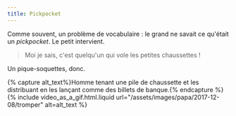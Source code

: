 ```yaml
---
title: Pickpocket
---
```


Comme souvent, un problème de vocabulaire : le grand ne savait ce qu'était un _pickpocket_. Le petit intervient.

> Moi je sais, c'est quelqu'un qui vole les petites chaussettes !

Un pique-soquettes, donc.

{% capture alt_text%}Homme tenant une pile de chaussette et les distribuant en les lançant comme des billets de banque.{% endcapture %} {% include video_as_a_gif.html.liquid
url="/assets/images/papa/2017-12-08/tromper"
alt=alt_text
%}
